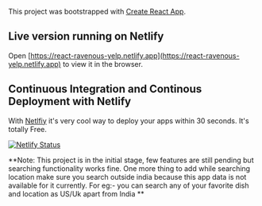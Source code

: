 This project was bootstrapped with [Create React App](https://github.com/facebook/create-react-app).

## Live version running on Netlify

Open [https://react-ravenous-yelp.netlify.app](https://react-ravenous-yelp.netlify.app) to view it in the browser.

## Continuous Integration and Continous Deployment with Netlify

With [Netlfiy](https://www.netlify.com/) it's very cool way to deploy your apps within 30 seconds. It's totally Free.

[![Netlify Status](https://api.netlify.com/api/v1/badges/dbaf33a3-5a43-43b5-946d-a1ddf98d90fc/deploy-status)](https://app.netlify.com/sites/react-ravenous-yelp/deploys)

**Note: This project is in the initial stage, few features are still pending but searching functionality works fine. One more thing to add while searching location make sure you search outside india because this app data is not available for it currently. For eg:- you can search any of your favorite dish and location as US/Uk apart from India **
